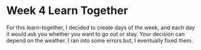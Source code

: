 # Week 4 Learn Together

For this learn-together, I decided to create days of the week, and each day it would ask you whether you want to go out or stay. Your decision can depend on the weather. I ran into some errors but, I eventually fixed them. 